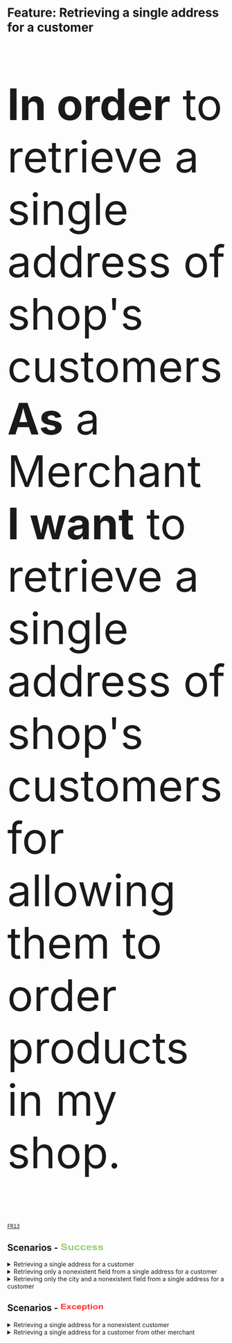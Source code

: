 <div class="container">
  <h1>Feature: Retrieving a single address for a customer</h1>
  <div class="panel panel-default">    
    <div class="panel-body"><p style="font-size:100px"><b>In order</b> to retrieve a single address of shop's customers<br><b>As</b> a Merchant<br><b>I want</b> to retrieve a single address of shop's customers for allowing them to order products in my shop.</p></div>    
  </div>
</div>

<a href="/business-domain-design/functional-requirements.md"><code>FR13</code></a>

## Scenarios - <img src="success_icon.png" width="100" height="18">

<details>
  <summary>Retrieving a single address for a customer</summary><br>
  <b>Given</b> XXX<br>
  <b>And</b> XXX<br>
  <b>And</b> XXXX<br>
  <b>And</b> XXX<br>
  <b>And</b> XXX<br>
  <b>And</b> XXXX<br>
  <b>When</b> XXX<br>
  <b>Then</b> XXX<br>
  <b>And</b> XXXX<br>
  <b>And</b> XXXXX<br>
</details>

<details>
  <summary>Retrieving only a nonexistent field from a single address for a customer</summary><br>  
</details>

<details>
  <summary>Retrieving only the city and a nonexistent field from a single address for a customer</summary><br>  
</details>

## Scenarios - <img src="exception_icon.png" width="100" height="18">

<details>
  <summary>Retrieving a single address for a nonexistent customer</summary><br>  
</details>

<details>
  <summary>Retrieving a single address for a customer from other merchant</summary><br>  
</details>


